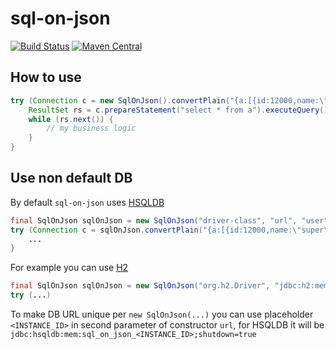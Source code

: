 # sql-on-json

[![Build Status](https://travis-ci.org/terma/sql-on-json.svg?branch=master)](https://travis-ci.org/terma/sql-on-json) 
[![Maven Central](https://maven-badges.herokuapp.com/maven-central/com.github.terma/sql-on-json/badge.svg)](https://maven-badges.herokuapp.com/maven-central/com.github.terma/sql-on-json/)

## How to use

```java
try (Connection c = new SqlOnJson().convertPlain("{a:[{id:12000,name:\"super\"},{id:90,name:\"remta\"}]}")) {
    ResultSet rs = c.prepareStatement("select * from a").executeQuery();
    while (rs.next()) {
        // my business logic
    }
}
```

## Use non default DB

By default ```sql-on-json``` uses [HSQLDB](http://hsqldb.org/)

```java
final SqlOnJson sqlOnJson = new SqlOnJson("driver-class", "url", "user", "password");
try (Connection c = sqlOnJson.convertPlain("{a:[{id:12000,name:\"super\"},{id:90,name:\"remta\"}]}")) {
    ...
}
```

For example you can use [H2](http://www.h2database.com/)
```java
final SqlOnJson sqlOnJson = new SqlOnJson("org.h2.Driver", "jdbc:h2:mem:", "", "");
try (...)
```

To make DB URL unique per ```new SqlOnJson(...)``` you can use placeholder ```<INSTANCE_ID>``` in second parameter of constructor ```url```, for HSQLDB it will be ```jdbc:hsqldb:mem:sql_on_json_<INSTANCE_ID>;shutdown=true```
